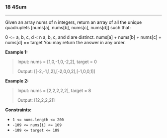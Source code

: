 ﻿### 18 4Sum

---
Given an array nums of n integers, return an array of all the unique quadruplets [nums[a], nums[b], nums[c], nums[d]] such that:

0 <= a, b, c, d < n
a, b, c, and d are distinct.
nums[a] + nums[b] + nums[c] + nums[d] == target
You may return the answer in any order.



**Example 1:**

>Input: nums = [1,0,-1,0,-2,2], target = 0
> 
>Output: [[-2,-1,1,2],[-2,0,0,2],[-1,0,0,1]]

**Example 2:**

>Input: nums = [2,2,2,2,2], target = 8
>
>Output: [[2,2,2,2]]


**Constraints:**

* `1 <= nums.length <= 200`
* `-109 <= nums[i] <= 109`
* `-109 <= target <= 109`